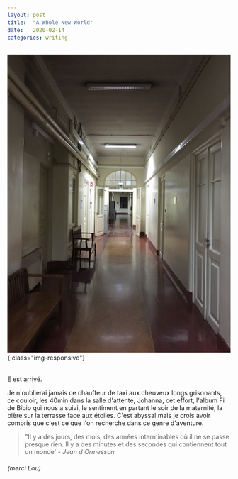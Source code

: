 ```yaml
---
layout: post
title:  "A Whole New World"
date:   2020-02-14
categories: writing
---
```


![](/assets/photos/mac.jpg){:class="img-responsive"}

<br>
E est arrivé.

Je n'oublierai jamais ce chauffeur de taxi aux cheuveux longs grisonants, ce couloir, les 40min dans la salle d'attente, Johanna, cet effort, l'album Fi de Bibio qui nous a suivi, le sentiment en partant le soir de la maternité, la bière sur la terrasse face aux étoiles. 
C'est abyssal mais je crois avoir compris que c'est ce que l'on recherche dans ce genre d'aventure.

> "Il y a des jours, des mois, des années interminables où il ne se passe presque rien. Il y a des minutes et des secondes qui contiennent tout un monde' - _Jean d'Ormesson_
###### (_merci Lou_)